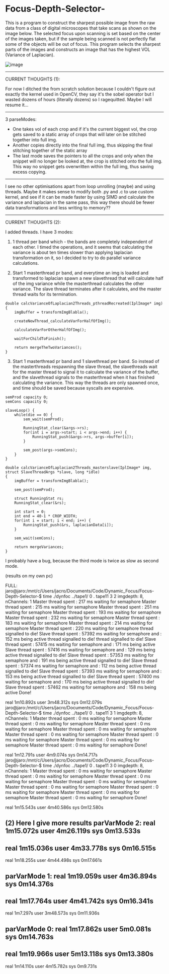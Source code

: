 # Focus-Depth-Selector-

This is a program to construct the sharpest possible image from the raw data from a class of digital microscopes that take scans as shown on the image below. The selected focus upon scanning is set based on the center of the images taken, but if the sample being scanned is not perfectly flat some of the objects will be out of focus. This program selects the sharpest parts of the images and constructs an image that has the highest VOL (Variance of Laplacian).

![image](https://github.com/ConanBacterium/Focus-Depth-Selector-/assets/1878037/755f846a-801d-4ac4-81af-404554a4e259)

--------------------
CURRENT THOUGHTS (1): 

For now I ditched the from scratch solution because I couldn't figure out exactly the kernel used in OpenCV, they say it's the sobel operator but I wasted dozens of hours (literally dozens) so I ragequitted. Maybe I will resume it... 

---
3 parseModes:

* One takes vol of each crop and if it's the current biggest vol, the crop gets saved to a static array of crops that will later on be stitched together into full img. 
* Another copies directly into the final full img, thus skipping the final stitching together of the static array
* The last mode saves the pointers to all the crops and only when the snippet will no longer be looked at, the crop is stitched onto the full img. This way no snippet gets overwritten within the full img, thus saving excess copying. 

---
I see no other optimisations apart from loop unrolling (maybe) and using threads. Maybe it makes sense to modify both .py and .c to use custom kernel, and see if it can be made faster by using SIMD and calculate the variance and laplacian in the same pass, this way there should be fewer data transformations and less writing to memory?? 

----------------
CURRENT THOUGHTS (2): 

I added threads. I have 3 modes: 
1) 1 thread per band which - the bands are completely independent of each other. I timed the operations, and it seems that calculating the variance is about ten times slower than applying laplacian transformation on it, so I decided to try to do parallel variance calculations. 

2) Start 1 masterthread pr band, and everytime an img is loaded and transformed to laplacian spawn a new slavethread that will calculate half of the img variance while the masterthread calculates the other variance. The slave thread terminates after it calculates, and the master thread waits for its termination. 
```
double calcVarianceOfLaplacian2Threads_pthreadRecreated(IplImage* img) {
    imgBuffer = transformImgBlabla();

    createNewThread_calculateVarForHalfOfImg();

    calculateVarForOtherHalfOfImg();

    waitForChildToFinish();

    return mergeTheTwoVariances();
}
```
3) Start 1 masterthread pr band and 1 slavethread per band. So instead of the masterthreads respawning the slave thread, the slavethreads wait for the master thread to signal it to calculate the variance of the buffer, and the slavethread signals to the masterthread when it has finished calculating the variance. This way the threads are only spawned once, and time should be saved because syscalls are expensive. 
```
semProd capacity 0;
semCons capacity 0; 

slaveLoop() {
    while(die == 0) {
        sem_wait(semProd);

        RunningStat_clear(&args->rs);
        for(int i = args->start; i < args->end; i++) {
            RunningStat_push(&args->rs, args->buffer[i]);
        }

        sem_post(args->semCons); 
    }
}

double calcVarianceOfLaplacian2Threads_masterslave(IplImage* img, struct SlaveThreadArgs *slave, long *idle) 
{
    imgBuffer = transformImgBlabla();
    
    sem_post(semProd); 

    struct RunningStat rs; 
    RunningStat_clear(&rs);

    int start = 0;
    int end = 40-1 * CROP_WIDTH;
    for(int i = start; i < end; i++) {
        RunningStat_push(&rs, laplacianData[i]);
    }

    sem_wait(semCons); 
    
    return mergeVariances;
}
```
I probably have a bug, because the third mode is twice as slow as second mode. 

(results on my own pc)

FULL: 
jaro@jaro:/mnt/c/Users/jacro/Documents/Code/Dynamic_Focus/Focus-Depth-Selector-$ time ./dynfoc ../tape1/ 0 . tape11 3 2
imgdepth: 8, nChannels: 1
Master thread spent : 217 ms waiting for semaphore
Master thread spent : 215 ms waiting for semaphore
Master thread spent : 251 ms waiting for semaphore
Master thread spent : 193 ms waiting for semaphore
Master thread spent : 232 ms waiting for semaphore
Master thread spent : 183 ms waiting for semaphore
Master thread spent : 214 ms waiting for semaphore
Master thread spent : 220 ms waiting for semaphore
thread signalled to die!
Slave thread spent : 57392 ms waiting for semaphore and : 152 ms being active
thread signalled to die!
thread signalled to die!
Slave thread spent : 57415 ms waiting for semaphore and : 171 ms being active
Slave thread spent : 57416 ms waiting for semaphore and : 129 ms being active
thread signalled to die!
Slave thread spent : 57353 ms waiting for semaphore and : 191 ms being active
thread signalled to die!
Slave thread spent : 57374 ms waiting for semaphore and : 112 ms being active
thread signalled to die!
Slave thread spent : 57393 ms waiting for semaphore and : 153 ms being active
thread signalled to die!
Slave thread spent : 57400 ms waiting for semaphore and : 170 ms being active
thread signalled to die!
Slave thread spent : 57462 ms waiting for semaphore and : 158 ms being active
Done!

real    1m10.892s
user    3m48.312s
sys     0m12.079s
jaro@jaro:/mnt/c/Users/jacro/Documents/Code/Dynamic_Focus/Focus-Depth-Selector-$ time ./dynfoc ../tape1/ 0 . tape11 3 1
imgdepth: 8, nChannels: 1
Master thread spent : 0 ms waiting for semaphore
Master thread spent : 0 ms waiting for semaphore
Master thread spent : 0 ms waiting for semaphore
Master thread spent : 0 ms waiting for semaphore
Master thread spent : 0 ms waiting for semaphore
Master thread spent : 0 ms waiting for semaphore
Master thread spent : 0 ms waiting for semaphore
Master thread spent : 0 ms waiting for semaphore
Done!

real    1m12.791s
user    4m9.074s
sys     0m14.717s
jaro@jaro:/mnt/c/Users/jacro/Documents/Code/Dynamic_Focus/Focus-Depth-Selector-$ time ./dynfoc ../tape1/ 0 . tape11 3 0
imgdepth: 8, nChannels: 1
Master thread spent : 0 ms waiting for semaphore
Master thread spent : 0 ms waiting for semaphore
Master thread spent : 0 ms waiting for semaphore
Master thread spent : 0 ms waiting for semaphore
Master thread spent : 0 ms waiting for semaphore
Master thread spent : 0 ms waiting for semaphore
Master thread spent : 0 ms waiting for semaphore
Master thread spent : 0 ms waiting for semaphore
Done!

real    1m15.543s
user    4m40.586s
sys     0m12.580s

(2)
Here I give more results
parVarMode 2: 
real    1m15.072s
user    4m26.119s
sys     0m13.533s
-
real    1m15.036s
user    4m33.778s
sys     0m16.515s
-
real    1m18.255s
user    4m44.498s
sys     0m17.661s

parVarMode 1: 
real    1m19.059s
user    4m36.894s
sys     0m14.376s
-
real    1m17.764s
user    4m41.742s
sys     0m16.341s
-
real    1m7.297s
user    3m48.573s
sys     0m11.936s

parVarMode 0: 
real    1m17.862s
user    5m0.081s
sys     0m14.763s
-
real    1m19.966s
user    5m13.118s
sys     0m13.380s
-
real    1m14.110s
user    4m15.782s
sys     0m9.731s